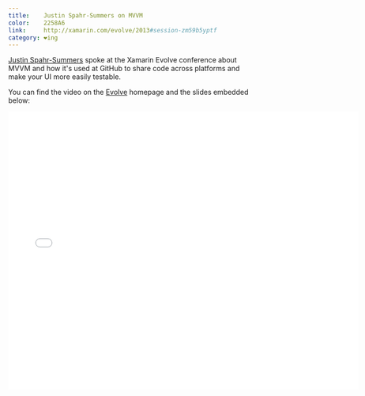 ```yaml
---
title:    Justin Spahr-Summers on MVVM
color:    2258A6
link:     http://xamarin.com/evolve/2013#session-zm59b5yptf
category: ❤ing
---
```


[Justin Spahr-Summers][jspahrsummers] spoke at the Xamarin Evolve conference
about MVVM and how it's used at GitHub to share code across platforms and make
your UI more easily testable.

You can find the video on the [Evolve] homepage and the slides
embedded below:

<div class="embed rich speaker deck" data-aspect-ratio="0.7929577464788733">
    <iframe class="embedly-embed" src="//cdn.embedly.com/widgets/media.html?src=https%3A%2F%2Fspeakerdeck.com%2Fplayer%2F67e1bbc08914013012ad22000a1cbfb9&amp;url=https%3A%2F%2Fspeakerdeck.com%2Fjspahrsummers%2Fcode-reuse-with-mvvm&amp;image=https%3A%2F%2Fspeakerd.s3.amazonaws.com%2Fpresentations%2F67e1bbc08914013012ad22000a1cbfb9%2Fslide_0.jpg&amp;key=01b95e9d4bd648fbb64752457c12935d&amp;type=text%2Fhtml&amp;schema=speakerdeck" width="710" height="563" scrolling="no" frameborder="0" allowfullscreen></iframe>
</div>

[jspahrsummers]: https://github.com/jspahrsummers
[evolve]: http://xamarin.com/evolve/2013#session-zm59b5yptf

